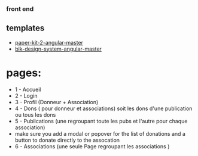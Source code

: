 ### front end

## templates
* [paper-kit-2-angular-master](https://codeload.github.com/creativetimofficial/paper-kit-2-angular/zip/master)
* [blk-design-system-angular-master](https://codeload.github.com/creativetimofficial/blk-design-system-angular/zip/master)

# pages: 
* 1 - Accueil 
* 2 - Login
* 3 - Profil (Donneur + Association)
* 4 - Dons ( pour donneur et associations) soit les dons d'une publication ou tous les dons
* 5 - Publications (une regroupant toute les pubs et l'autre pour chaque association)  
*   make sure you add a modal or popover for the list of donations     and a button to donate directly to the assocation  
* 6 - Associations (une seule Page regroupant les associations ) 


